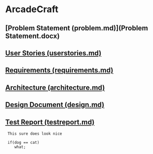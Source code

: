 # ArcadeCraft

## [Problem Statement (problem.md)](Problem Statement.docx)
    
## [User Stories (userstories.md)](userstories.md)

## [Requirements (requirements.md)](requirements.md)

## [Architecture (architecture.md)](architecture.md)

## [Design Document (design.md)](design.md) 

## [Test Report (testreport.md)](testreport.md)
```
 This sure does look nice
 
 if(dog == cat)
    what;
```
 
